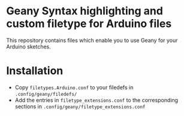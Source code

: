 # Geany Syntax highlighting and custom filetype for Arduino files
This repository contains files which enable you to use Geany for your Arduino sketches.
# Installation
* Copy `filetypes.Arduino.conf` to your filedefs in `.config/geany/filedefs/`
* Add the entries in `filetype_extensions.conf` to the corresponding sections in `.config/geany/filetype_extensions.conf`
